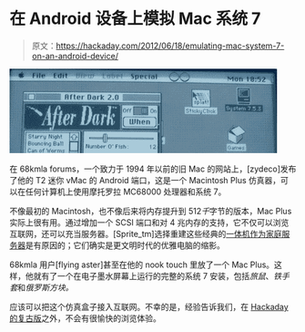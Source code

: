 # 在 Android 设备上模拟 Mac 系统 7

> 原文：<https://hackaday.com/2012/06/18/emulating-mac-system-7-on-an-android-device/>

![](img/947994c05f57a3973c752513bc428332.png "sys7")

在 68kmla forums，一个致力于 1994 年以前的旧 Mac 的网站上，[zydeco]发布了他的 T2 迷你 vMac 的 Android 端口，这是一个 Macintosh Plus 仿真器，可以在任何计算机上使用摩托罗拉 MC68000 处理器和系统 7。

不像最初的 Macintosh，也不像后来将内存提升到 512*千*字节的版本，Mac Plus 实际上很有用。通过增加一个 SCSI 端口和对 4 兆内存的支持，它不仅可以浏览互联网，还可以充当服务器。[Sprite_tm]选择重建这些经典的[一体机作为家庭服务器](http://hackaday.com/2010/11/04/mac-se-reborn-as-a-server-and-mac-emulator/)是有原因的；它们确实是更文明时代的优雅电脑的缩影。

68kmla 用户[flying aster]甚至在他的 nook touch 里放了一个 Mac Plus。这样，他就有了一个在电子墨水屏幕上运行的完整的系统 7 安装，包括*旅鼠*、*铁手套*和*俄罗斯方块。*

应该可以把这个仿真盒子接入互联网。不幸的是，经验告诉我们，在 [Hackaday 的复古版](http://retro.hackaday.com/)之外，不会有很愉快的浏览体验。